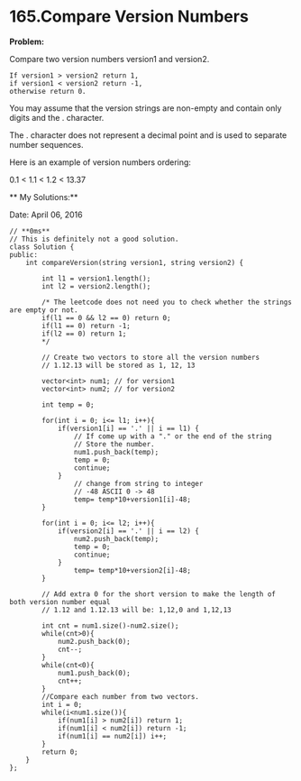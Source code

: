 # 165.Compare Version Numbers

**Problem:**

Compare two version numbers version1 and version2.

    If version1 > version2 return 1, 
    if version1 < version2 return -1, 
    otherwise return 0.

You may assume that the version strings are non-empty and contain only digits and the . character.

The . character does not represent a decimal point and is used to separate number sequences.

Here is an example of version numbers ordering:

0.1 < 1.1 < 1.2 < 13.37


** My Solutions:**

Date: April 06, 2016


    // **0ms**
    // This is definitely not a good solution.
    class Solution {
    public:
        int compareVersion(string version1, string version2) {
            
            int l1 = version1.length();
            int l2 = version2.length();
            
            /* The leetcode does not need you to check whether the strings are empty or not.
            if(l1 == 0 && l2 == 0) return 0;
            if(l1 == 0) return -1;
            if(l2 == 0) return 1;
            */
  
            // Create two vectors to store all the version numbers
            // 1.12.13 will be stored as 1, 12, 13
            
            vector<int> num1; // for version1
            vector<int> num2; // for version2

            int temp = 0;

            for(int i = 0; i<= l1; i++){
                if(version1[i] == '.' || i == l1) {
                    // If come up with a "." or the end of the string
                    // Store the number.
                    num1.push_back(temp);
                    temp = 0;
                    continue;
                }
                    // change from string to integer
                    // -48 ASCII 0 -> 48
                    temp= temp*10+version1[i]-48;
            }

            for(int i = 0; i<= l2; i++){
                if(version2[i] == '.' || i == l2) {
                    num2.push_back(temp);
                    temp = 0;
                    continue;
                }
                    temp= temp*10+version2[i]-48;
            }
            
            // Add extra 0 for the short version to make the length of both version number equal
            // 1.12 and 1.12.13 will be: 1,12,0 and 1,12,13
            
            int cnt = num1.size()-num2.size(); 
            while(cnt>0){
                num2.push_back(0);
                cnt--;
            }
            while(cnt<0){
                num1.push_back(0);
                cnt++;
            }
            //Compare each number from two vectors.
            int i = 0;
            while(i<num1.size()){
                if(num1[i] > num2[i]) return 1;
                if(num1[i] < num2[i]) return -1;
                if(num1[i] == num2[i]) i++;
            }
            return 0;
        }
    };